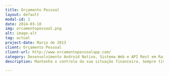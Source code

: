 ```yaml
---
title: Orçamento Pessoal
layout: default
modal-id: 1
date: 2014-03-10
img: orcamentopessoal.png
alt: image-alt
tag: actual
project-date: Março de 2013
client: Orçamento Pessoal
client-url: http://www.orcamentopessoalapp.com/
category: Desenvolvimento Android Nativo, Sistema Web e API Rest em Rails.
description: Mantenha o controle da sua situação financeira. Sempre tive problemas em saber como que meu dinheiro foi distribuido durante o mês, porque ele simplesmente sumia. E também não conseguia me adaptar em nenhum app disponível na loja, assim decidi tirar esta idéia do papel.

---
```

